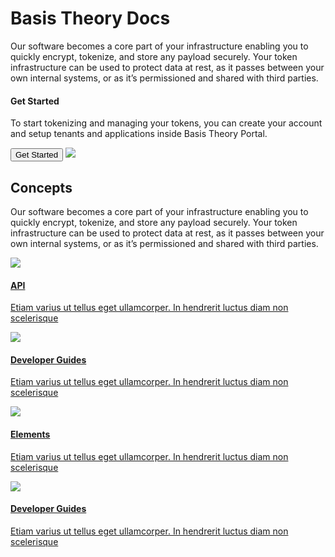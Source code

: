 <div id="#home" class="home">
  <div>
    <h1>Basis Theory Docs</h1>
  </div>
  <div>
    <p class="sub-text">
      Our software becomes a core part of your infrastructure enabling you to quickly encrypt, tokenize, and store any payload securely. Your token infrastructure can be used to protect data at rest, as it passes between your own internal systems, or as it’s permissioned and shared with third parties.
    </p>
    <div class="docs-hero">
      <span>
        <h4>
          Get Started
        </h4>
        <p class="sub-text-small">To start tokenizing and managing your tokens, you can create your account and setup tenants and applications inside Basis Theory Portal.</p>
        <button>Get Started</button>
      </span>
      <img src="./images/getStarted.svg"></img>
    </div>
  </div>
  <div>
    <h2>Concepts</h2>
    <p class="sub-text-small">
      Our software becomes a core part of your infrastructure enabling you to quickly encrypt, tokenize, and store any payload securely. Your token infrastructure can be used to protect data at rest, as it passes between your own internal systems, or as it’s permissioned and shared with third parties.  
    </p>
  </div>
  <div class="card-box">
    <a href="/api-reference">
      <div class="card">
        <img src="./images/card/api-reference-header-link.svg">
        <div class="container">
          <h4>API</h4>
          <p>Etiam varius ut tellus eget ullamcorper. In hendrerit luctus diam non scelerisque</p>
        </div>
      </div>
    </a>
    <a href="/guides">
      <div class="card">
        <img src="./images/card/dev-guides-header-link.svg">
        <div class="container">
            <h4>Developer Guides</h4>
            <p>Etiam varius ut tellus eget ullamcorper. In hendrerit luctus diam non scelerisque</p>
        </div>
      </div>
    </a>
      <a href="/elements">
      <div class="card">
        <img src="./images/card/elements-header-link.svg">
        <div class="container">
            <h4>Elements</h4>
            <p>Etiam varius ut tellus eget ullamcorper. In hendrerit luctus diam non scelerisque</p>
        </div>
      </div>
    </a>
    <a href="/guides">
      <div class="card">
          <img src="./images/card/dev-guides-header-link-2.svg">
          <div class="container">
              <h4>Developer Guides</h4>
              <p>Etiam varius ut tellus eget ullamcorper. In hendrerit luctus diam non scelerisque</p>
          </div>
      </div>
    </a>
  </div>
</div>
